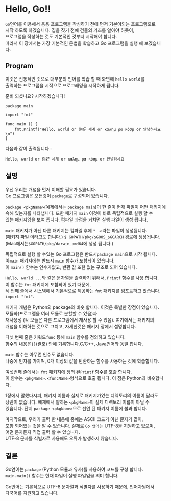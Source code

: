 # Hello, Go!!

`Go`언어를 이용해서 응용 프로그램을 작성하기 전에 먼저 기본이되는 프로그램으로     
시작 하도록 하겠습니다. 집을 짓기 전에 건물의 기초를 알아야 하듯이,   
프로그램을 작성하는 것도 기본적인 것부터 시작해야 합니다.    
따라서 이 장에서는 가장 기본적인 문법을 학습하고 Go 프로그램을 실행 해 보겠습니다.  

## Program

이것은 전통적인 것으로  대부분의 언어를 학습 할 때 화면에 `hello world`를  
출력하는 프로그램을 시작으로 프로그래밍을 시작하게 됩니다. 

준비 되셨나요? 시작하겠습니다!

```
package main

import "fmt"

func main () {
    fmt.Printf("Hello, world or 你好 세계 or καλημ ρα κóσμ or 안녕하세요 \n")
}
```

다음과 같이 출력됩니다 :

```Hello, world or 你好 세계 or καλημ ρα κóσμ or 안녕하세요```

## 설명
우선 우리는 개념을 먼저 이해할 필요가 있습니다.    
Go 프로그램은 모든것이 `package`로 구성되어 있습니다.   

`package <pkgName>`(예제에서는 `package main`)이 한 줄이 현재 파일이 어떤 패키지에  
속해 있는지를 나타냅니다. 또한 패키지 `main` 이것이 바로 독립적으로 실행 할 수     
있는 패키지임을 보여 줍니다. 컴파일 과정을 거치면  실행 파일이 생성 됩니다.   

`main` 패키지가 아닌 다른 패키지는 컴파일 후에 `* .a`라는 파일이 생성됩니다.   
(패키지 파일 이라고도 합니다.) `$ GOPATH/pkg/$GOOS_$GOARCH` 경로에 생성됩니다.  
(Mac에서는`$GOPATH/pkg/darwin_amd64`에 생성 됩니다.)

독립적으로 실행 할 수있는 Go 프로그램은 반드시`package main`으로 시작 됩니다.  
이`main` 패키지에는 반드시 `main` 함수가 포함되어 있습니다.   
이 `main()` 함수는 인수가없고, 반환 값 또한 없는 구조로 되어 있습니다.

`Hello, world ...`와 같은 문자열을  출력하기 위해서, `Printf` 함수를 사용 합니다.   
이 함수는 `fmt` 패키지에 포함되어 있기 때문에,    
세 번째 줄에서 시스템에서 기본적으로 제공하는 `fmt` 패키지를 임포트하고 있습니다.  
`import "fmt"`.


패키지 개념은 Python의 package와 비슷 합니다. 이것은 특별한 장점이 있습니다.  
모듈화(프로그램을 여러 모듈로 분할할 수 있음)과   
재사용성 (각 모듈은 다른 프로그램에서 재사용 할 수 있음). 여기에서는 패키지의   
개념을 이해하는 것으로 그치고, 자세한것은  패키지 장에서 설명합니다.

다섯 번째 줄은 키워드`func` 통해 `main` 함수를 정의하고 있습니다.   
함수의 내용은`{}`(괄호) 안에 기록합니다.C/C++, Java언어와 동일 합니다. 

`main` 함수는 아무런 인수도 없습니다.   
나중에 인자를 가지며,  0개 이상의 값을 반환하는 함수를 사용하는 것에 학습합니다.  

여섯번째 줄에서는 `fmt` 패키지에 정의 된`Printf` 함수를 호출 합니다.   
이 함수는 `<pkgName>.<funcName>`형식으로 호출 됩니다. 이 점은 Python과 비슷합니다.

1장에서 말했다시피, 패키지 이름과 실제로 패키지가있는 디렉토리의 이름이 달라도  
상관이 없습니다.  예제에서 말하는 `<pkgName>`이 실제 디렉토리 이름이 아닐 수  
있습니다.  단지 `package <pkgName>`으로 선언 된 패키지 이름에 불과 합니다.

마지막으로, 우리가 출력 한 내용에 중에는 ASCII 코드가 아닌 문자가 많이,   
포함 되어있는 것을 알 수 있습니다. 실제로 `Go 언어`는  UTF-8을 지원하고 있으며,  
어떤 문자든지 직접 출력 할 수 있습니다.   
UTF-8 문자를 식별자로 사용해도 오류가 발생하지 않습니다. 


## 결론

Go언어는 `package` (Python 모듈과 유사)를 사용하여 코드를 구성 합니다.  
`main.main()` 함수는 현재 파일이 실행 파일임을 의미 합니다.

Go언어는 기본적으로 UTF-8 문자열과 식별자를 사용하기 때문에, 언어차원에서    
다국어를 지원하고 있습니다. 

